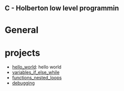 ## C - Holberton low level programmin
# General
# projects
* [hello_world](https://github.com/HanaOuerghemmi/holbertonschool-low_level_programming/tree/master/hello_world): hello world
* [variables_if_else_while](https://github.com/HanaOuerghemmi/holbertonschool-low_level_programming/tree/master/variables_if_else_while)
* [functions_nested_loops](https://github.com/HanaOuerghemmi/holbertonschool-low_level_programming/tree/master/functions_nested_loops)
* [debugging](https://github.com/HanaOuerghemmi/holbertonschool-low_level_programming/tree/master/debugging)
